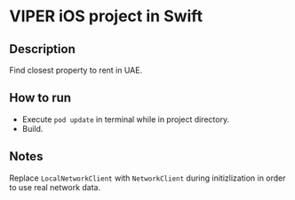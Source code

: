 # VIPER iOS project in Swift #

## Description

Find closest property to rent in UAE.

## How to run
- Execute `pod update` in terminal while in project directory.
- Build.

## Notes
Replace `LocalNetworkClient` with `NetworkClient` during initizlization in order to use real network data.
